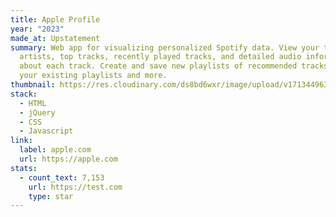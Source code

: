 ```yaml
---
title: Apple Profile
year: "2023"
made_at: Upstatement
summary: Web app for visualizing personalized Spotify data. View your top
  artists, top tracks, recently played tracks, and detailed audio information
  about each track. Create and save new playlists of recommended tracks based on
  your existing playlists and more.
thumbnail: https://res.cloudinary.com/ds8bd6wxr/image/upload/v1713449636/my-portfolio/project_gtmyym.png
stack:
  - HTML
  - jQuery
  - CSS
  - Javascript
link:
  label: apple.com
  url: https://apple.com
stats:
  - count_text: 7,153
    url: https://test.com
    type: star
---
```

